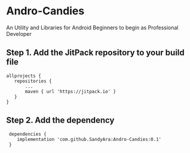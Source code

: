 # Andro-Candies
An Utility and Libraries for Android Beginners to begin as Professional Developer


## Step 1. Add the JitPack repository to your build file

 ```
 allprojects {
	repositories {
		...
		maven { url 'https://jitpack.io' }
	}
 }
 ```

 ## Step 2. Add the dependency
 
```
 dependencies {
	implementation 'com.github.SandyAra:Andro-Candies:0.1'
 }
```
	
